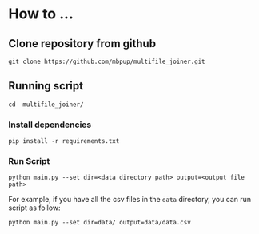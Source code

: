 # How to ...

## Clone repository from github

```git clone https://github.com/mbpup/multifile_joiner.git```

## Running script

```cd  multifile_joiner/```

### Install dependencies

```pip install -r requirements.txt```

### Run Script

```python main.py --set dir=<data directory path> output=<output file path>```

For example, if you have all the csv files in the ```data``` directory, you can run script as follow:

```python main.py --set dir=data/ output=data/data.csv```